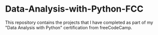 # Data-Analysis-with-Python-FCC
This repository contains the projects that I have completed as part of my "Data Analysis with Python" certification from freeCodeCamp.
